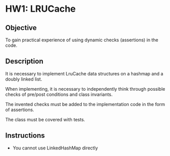 # HW1: LRUCache

## Objective

To gain practical experience of using dynamic checks (assertions) in the code.

## Description

It is necessary to implement LruCache data structures on a hashmap and a doubly linked list.

When implementing, it is necessary to independently think through possible checks of pre/post conditions and class invariants.

The invented checks must be added to the implementation code in the form of assertions.

The class must be covered with tests.

## Instructions

- You cannot use LinkedHashMap directly
